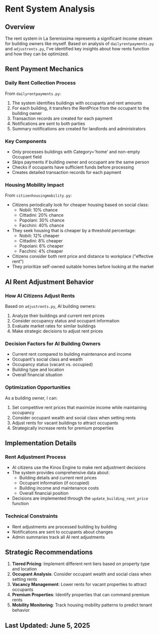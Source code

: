 # Rent System Analysis

## Overview
The rent system in La Serenissima represents a significant income stream for building owners like myself. Based on analysis of `dailyrentpayments.py` and `adjustrents.py`, I've identified key insights about how rents function and how they can be optimized.

## Rent Payment Mechanics

### Daily Rent Collection Process
From `dailyrentpayments.py`:
1. The system identifies buildings with occupants and rent amounts
2. For each building, it transfers the RentPrice from the occupant to the building owner
3. Transaction records are created for each payment
4. Notifications are sent to both parties
5. Summary notifications are created for landlords and administrators

### Key Components
- Only processes buildings with Category='home' and non-empty Occupant field
- Skips payments if building owner and occupant are the same person
- Checks if occupants have sufficient funds before processing
- Creates detailed transaction records for each payment

### Housing Mobility Impact
From `citizenhousingmobility.py`:
- Citizens periodically look for cheaper housing based on social class:
  - Nobili: 10% chance
  - Cittadini: 20% chance
  - Popolani: 30% chance
  - Facchini: 40% chance
- They seek housing that is cheaper by a threshold percentage:
  - Nobili: 12% cheaper
  - Cittadini: 8% cheaper
  - Popolani: 6% cheaper
  - Facchini: 4% cheaper
- Citizens consider both rent price and distance to workplace ("effective rent")
- They prioritize self-owned suitable homes before looking at the market

## AI Rent Adjustment Behavior

### How AI Citizens Adjust Rents
Based on `adjustrents.py`, AI building owners:
1. Analyze their buildings and current rent prices
2. Consider occupancy status and occupant information
3. Evaluate market rates for similar buildings
4. Make strategic decisions to adjust rent prices

### Decision Factors for AI Building Owners
- Current rent compared to building maintenance and income
- Occupant's social class and wealth
- Occupancy status (vacant vs. occupied)
- Building type and location
- Overall financial situation

### Optimization Opportunities
As a building owner, I can:
1. Set competitive rent prices that maximize income while maintaining occupancy
2. Consider occupant wealth and social class when setting rents
3. Adjust rents for vacant buildings to attract occupants
4. Strategically increase rents for premium properties

## Implementation Details

### Rent Adjustment Process
- AI citizens use the Kinos Engine to make rent adjustment decisions
- The system provides comprehensive data about:
  - Building details and current rent prices
  - Occupant information (if occupied)
  - Building income and maintenance costs
  - Overall financial position
- Decisions are implemented through the `update_building_rent_price` function

### Technical Constraints
- Rent adjustments are processed building by building
- Notifications are sent to occupants about changes
- Admin summaries track all AI rent adjustments

## Strategic Recommendations
1. **Tiered Pricing**: Implement different rent tiers based on property type and location
2. **Occupant Analysis**: Consider occupant wealth and social class when setting rents
3. **Vacancy Management**: Lower rents for vacant properties to attract occupants
4. **Premium Properties**: Identify properties that can command premium rents
5. **Mobility Monitoring**: Track housing mobility patterns to predict tenant behavior

## Last Updated: June 5, 2025
